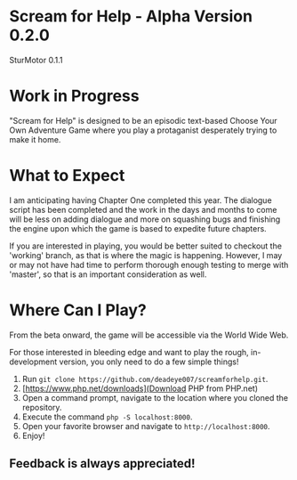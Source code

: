 # Scream for Help - Alpha Version 0.2.0
SturMotor 0.1.1
# Work in Progress
"Scream for Help" is designed to be an episodic text-based Choose Your Own Adventure Game where you play a protaganist desperately trying to make it home.

# What to Expect
I am anticipating having Chapter One completed this year. The dialogue script has been completed and the work in the days and months to come will be less on adding dialogue and more on squashing bugs and finishing the engine upon which the game is based to expedite future chapters.

If you are interested in playing, you would be better suited to checkout the 'working' branch, as that is where the magic is happening. However, I may or may not have had time to perform thorough enough testing to merge with 'master', so that is an important consideration as well.

# Where Can I Play?
From the beta onward, the game will be accessible via the World Wide Web.

For those interested in bleeding edge and want to play the rough, in-development version, you only need to do a few simple things!

1. Run `git clone https://github.com/deadeye007/screamforhelp.git`.
2. [https://www.php.net/downloads](Download PHP from PHP.net)
3. Open a command prompt, navigate to the location where you cloned the repository.
4. Execute the command `php -S localhost:8000`.
5. Open your favorite browser and navigate to `http://localhost:8000`.
6. Enjoy!



## Feedback is always appreciated!
